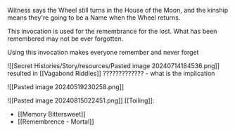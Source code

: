 Witness says the Wheel still turns in the House of the Moon, and the kinship means they're going to be a Name when the Wheel returns.

This invocation is used for the remembrance for the lost. What has been remembered may not be ever forgotten.

Using this invocation makes everyone remember and never forget

![[Secret Histories/Story/resources/Pasted image 20240714184536.png]]
resulted in [[Vagabond Riddles]]
????????????? - what is the implication

![[Pasted image 20240519230258.png]]

![[Pasted image 20240815022451.png]]
[[Toiling]]:
- [[Memory Bittersweet]]
- [[Remembrence - Mortal]]